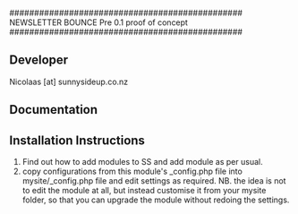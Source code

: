 ###############################################
NEWSLETTER BOUNCE
Pre 0.1 proof of concept
###############################################

Developer
-----------------------------------------------
Nicolaas [at] sunnysideup.co.nz

Documentation
-----------------------------------------------

Installation Instructions
-----------------------------------------------
1. Find out how to add modules to SS and add module as per usual.
2. copy configurations from this module's _config.php file
into mysite/_config.php file and edit settings as required.
NB. the idea is not to edit the module at all, but instead customise
it from your mysite folder, so that you can upgrade the module without redoing the settings.
